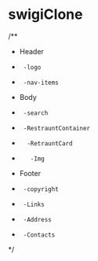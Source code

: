 # swigiClone


<!-- const parent = React.createElement("div", {id: "parent"}, [
        React.createElement("div",{id: "child"}, [
                React.createElement("h1", {}, "hello"),
                React.createElement("h2", {}, "guys"),
        ]),
        React.createElement("div",{id: "child"}, [
                React.createElement("h1", {}, "hello"),
                React.createElement("h2", {}, "guys"),
        ])

]);
const root = ReactDOM.createRoot(document.getElementById("root"));
root.render(parent); -->

/**
 * Header
 *      -logo
 *      -nav-items
 * Body
 *      -search
 *      -RestrauntContainer
 *       -RetrauntCard
 *        -Img
 * Footer
 *      -copyright
 *      -Links
 *      -Address
 *      -Contacts
 */